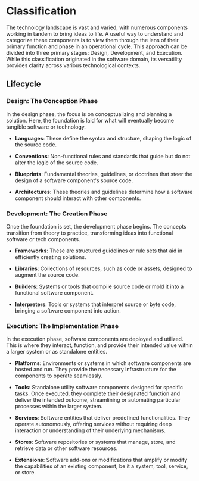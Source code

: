 # Classification

The technology landscape is vast and varied, with numerous components working in tandem to bring ideas to life. A useful way to understand and categorize these components is to view them through the lens of their primary function and phase in an operational cycle. This approach can be divided into three primary stages: Design, Development, and Execution. While this classification originated in the software domain, its versatility provides clarity across various technological contexts.

## Lifecycle

### **Design**: The Conception Phase

In the design phase, the focus is on conceptualizing and planning a solution. Here, the foundation is laid for what will eventually become tangible software or technology.

- **Languages**: These define the syntax and structure, shaping the logic of the source code.
  
- **Conventions**: Non-functional rules and standards that guide but do not alter the logic of the source code.

- **Blueprints**: Fundamental theories, guidelines, or doctrines that steer the design of a software component's source code.

- **Architectures**: These theories and guidelines determine how a software component should interact with other components.

### **Development**: The Creation Phase

Once the foundation is set, the development phase begins. The concepts transition from theory to practice, transforming ideas into functional software or tech components.

- **Frameworks**: These are structured guidelines or rule sets that aid in efficiently creating solutions.

- **Libraries**: Collections of resources, such as code or assets, designed to augment the source code.

- **Builders**: Systems or tools that compile source code or mold it into a functional software component.

- **Interpreters**: Tools or systems that interpret source or byte code, bringing a software component into action.

### **Execution**: The Implementation Phase

In the execution phase, software components are deployed and utilized. This is where they interact, function, and provide their intended value within a larger system or as standalone entities.

- **Platforms**: Environments or systems in which software components are hosted and run. They provide the necessary infrastructure for the components to operate seamlessly.
    
- **Tools**: Standalone utility software components designed for specific tasks. Once executed, they complete their designated function and deliver the intended outcome, streamlining or automating particular processes within the larger system.
    
- **Services**: Software entities that deliver predefined functionalities. They operate autonomously, offering services without requiring deep interaction or understanding of their underlying mechanisms.
    
- **Stores**: Software repositories or systems that manage, store, and retrieve data or other software resources.
    
- **Extensions**: Software add-ons or modifications that amplify or modify the capabilities of an existing component, be it a system, tool, service, or store.
